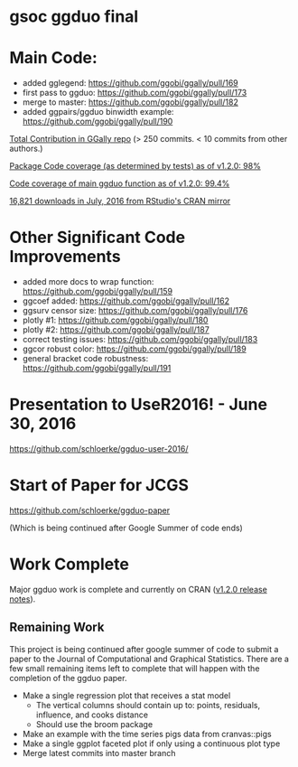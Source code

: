 # gsoc ggduo final

# Main Code:
* added gglegend: https://github.com/ggobi/ggally/pull/169
* first pass to ggduo: https://github.com/ggobi/ggally/pull/173
* merge to master: https://github.com/ggobi/ggally/pull/182
* added ggpairs/ggduo binwidth example: https://github.com/ggobi/ggally/pull/190

[Total Contribution in GGally repo](https://github.com/ggobi/ggally/compare/40e248c4124f41d7ae8aa2f828687e84069a7692...79dc9ff278a5906c112a5b7e3230799a86e2f48e) (> 250 commits. < 10 commits from other authors.)

[Package Code coverage (as determined by tests) as of v1.2.0: 98%](https://codecov.io/gh/ggobi/ggally/tree/9b04b7b53d8ce61692fa9f21bc52241a6ec2af52/R)

[Code coverage of main ggduo function as of v1.2.0: 99.4%](https://codecov.io/gh/ggobi/ggally/src/9b04b7b53d8ce61692fa9f21bc52241a6ec2af52/R/ggpairs.R)

[16,821 downloads in July, 2016 from RStudio's CRAN mirror](http://cranlogs.r-pkg.org/downloads/total/2016-07-01:2016-07-31/GGally)

# Other Significant Code Improvements

* added more docs to wrap function: https://github.com/ggobi/ggally/pull/159
* ggcoef added: https://github.com/ggobi/ggally/pull/162
* ggsurv censor size: https://github.com/ggobi/ggally/pull/176
* plotly #1: https://github.com/ggobi/ggally/pull/180
* plotly #2: https://github.com/ggobi/ggally/pull/187
* correct testing issues: https://github.com/ggobi/ggally/pull/183
* ggcor robust color: https://github.com/ggobi/ggally/pull/189
* general bracket code robustness: https://github.com/ggobi/ggally/pull/191

# Presentation to UseR2016! - June 30, 2016

https://github.com/schloerke/ggduo-user-2016/

# Start of Paper for JCGS

https://github.com/schloerke/ggduo-paper

(Which is being continued after Google Summer of code ends)


# Work Complete

Major ggduo work is complete and currently on CRAN ([v1.2.0 release notes](https://github.com/ggobi/ggally/releases/tag/v1.2.0)).  

## Remaining Work

This project is being continued after google summer of code to submit a paper to the Journal of Computational and Graphical Statistics.  There are a few small remaining items left to complete that will happen with the completion of the ggduo paper.

* Make a single regression plot that receives a stat model
  * The vertical columns should contain up to: points, residuals, influence, and cooks distance
  * Should use the broom package
* Make an example with the time series pigs data from cranvas::pigs
* Make a single ggplot faceted plot if only using a continuous plot type
* Merge latest commits into master branch
